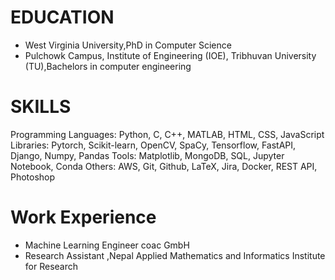

# EDUCATION
 - West Virginia University,PhD in Computer Science
 - Pulchowk Campus, Institute of Engineering (IOE), Tribhuvan University (TU),Bachelors in computer engineering

 # SKILLS
 Programming Languages: Python, C, C++, MATLAB, HTML, CSS, JavaScript
 Libraries: Pytorch, Scikit-learn, OpenCV, SpaCy, Tensorflow, FastAPI, Django, Numpy, Pandas
 Tools: Matplotlib, MongoDB, SQL, Jupyter Notebook, Conda
 Others: AWS, Git, Github, LaTeX, Jira, Docker, REST API, Photoshop

# Work Experience
- Machine Learning Engineer coac GmbH
- Research Assistant ,Nepal Applied Mathematics and Informatics Institute for Research
